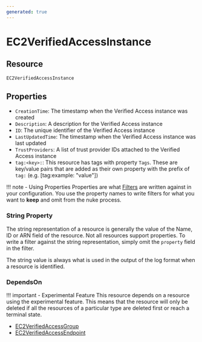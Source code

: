 ```yaml
---
generated: true
---
```


# EC2VerifiedAccessInstance


## Resource

```text
EC2VerifiedAccessInstance
```

## Properties


- `CreationTime`: The timestamp when the Verified Access instance was created
- `Description`: A description for the Verified Access instance
- `ID`: The unique identifier of the Verified Access instance
- `LastUpdatedTime`: The timestamp when the Verified Access instance was last updated
- `TrustProviders`: A list of trust provider IDs attached to the Verified Access instance
- `tag:<key>:`: This resource has tags with property `Tags`. These are key/value pairs that are
	added as their own property with the prefix of `tag:` (e.g. [tag:example: "value"]) 

!!! note - Using Properties
    Properties are what [Filters](../config-filtering.md) are written against in your configuration. You use the property
    names to write filters for what you want to **keep** and omit from the nuke process.

### String Property

The string representation of a resource is generally the value of the Name, ID or ARN field of the resource. Not all
resources support properties. To write a filter against the string representation, simply omit the `property` field in
the filter.

The string value is always what is used in the output of the log format when a resource is identified.

### DependsOn

!!! important - Experimental Feature
    This resource depends on a resource using the experimental feature. This means that the resource will
    only be deleted if all the resources of a particular type are deleted first or reach a terminal state.

- [EC2VerifiedAccessGroup](./ec2-verified-access-group.md)
- [EC2VerifiedAccessEndpoint](./ec2-verified-access-endpoint.md)

